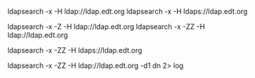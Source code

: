 
ldapsearch -x  -H ldap://ldap.edt.org 
ldapsearch -x  -H ldaps://ldap.edt.org 

ldapsearch -x -Z -H ldap://ldap.edt.org 
ldapsearch -x -ZZ -H ldap://ldap.edt.org 

ldapsearch -x -ZZ -H ldaps://ldap.edt.org 


ldapsearch -x -ZZ -H ldap://ldap.edt.org -d1   dn  2> log
